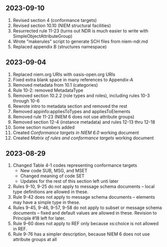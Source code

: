 ## 2023-09-10

1. Revised section 4 (conformance targets)
2. Revised section 10.10 (NIEM structural facilities)
3. Resurrected rule 11-23 (turns out NDR is much easier to write with SimpleObjectAttributeGroup)
4. Wrote "makerules" script to generate SCH files from niem-ndr.md
5. Replaced appendix B (structures namespace)

## 2023-09-04

1. Replaced niem.org URIs with oasis-open.org URIs
2. Fixed extra blank space in many references to Appendix-A
3. Removed metadata from 10.1 (categories)
4. Rule 10-2:  removed MetadataType 
5. Removed section 10.2.2 (role types and roles), including rules 10-3 through 10-6
6. Rewrote intro to metadata section and removed the rest
7. Removed appinfo:appliesToTypes and appliesToElements
8. Removed rule 11-23 (NIEM 6 does not use attribute groups)
9. Removed section 12-4 (instance metadata) and rules 12-13 thru 12-18
10. Some section numbers added
11. Created *Conformance targets in NIEM 6.0* working document
12. Created *Matrix of rules and conformance targets* working document

## 2023-08-29

1. Changed Table 4-1 codes representing conformance targets
   * New code SUB, MSG, and MSET
   * Changed meaning of code SET
   * Updates for the rest of this section left unti later
2. Rules 9-10, 9-25 do not apply to message schema documents – local type definitions are allowed in these.
3. Rule 9-42 does not apply to message schema documents – elements may have a simple type in these.
5. Rules 9-45, 9-46, 9-57, 9-58 do not apply to subset or message schema documents – fixed and default values are allowed in these.  Revision to Principle #18 left for later.
6. Rule 9-60 does not apply to REF only because xs:choice is not allowed in REF.
7. Rule 9-76 has a simpler description, because NIEM 6 does not use attribute groups at all